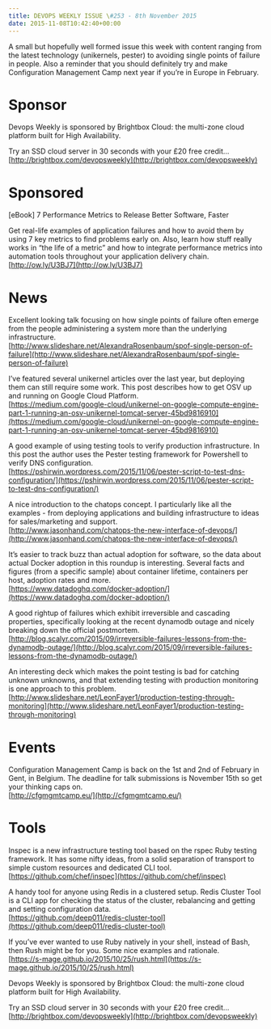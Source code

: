 ```yaml
---
title: DEVOPS WEEKLY ISSUE \#253 - 8th November 2015 
date: 2015-11-08T10:42:40+00:00
---
```


A small but hopefully well formed issue this week with content ranging from the latest technology (unikernels, pester) to avoiding single points of failure in people. Also a reminder that you should definitely try and make Configuration Management Camp next year if you’re in Europe in February.


Sponsor
======

Devops Weekly is sponsored by Brightbox Cloud: the multi-zone cloud platform built for High Availability.

Try an SSD cloud server in 30 seconds with your £20 free credit…
<br>[http://brightbox.com/devopsweekly](http://brightbox.com/devopsweekly)


Sponsored
========

[eBook] 7 Performance Metrics to Release Better Software, Faster

Get real-life examples of application failures and how to avoid them by using 7 key metrics to find problems early on. Also, learn how stuff really works in “the life of a metric” and how to integrate performance metrics into automation tools throughout your application delivery chain.
<br>[http://ow.ly/U3BJ7](http://ow.ly/U3BJ7)


News
====

Excellent looking talk focusing on how single points of failure often emerge from the people administering a system more than the underlying infrastructure.
<br>[http://www.slideshare.net/AlexandraRosenbaum/spof-single-person-of-failure](http://www.slideshare.net/AlexandraRosenbaum/spof-single-person-of-failure)


I’ve featured several unikernel articles over the last year, but deploying them can still require some work. This post describes how to get OSV up and running on Google Cloud Platform.
<br>[https://medium.com/google-cloud/unikernel-on-google-compute-engine-part-1-running-an-osv-unikernel-tomcat-server-45bd9816910](https://medium.com/google-cloud/unikernel-on-google-compute-engine-part-1-running-an-osv-unikernel-tomcat-server-45bd9816910)


A good example of using testing tools to verify production infrastructure. In this post the author uses the Pester testing framework for Powershell to verify DNS configuration.
<br>[https://pshirwin.wordpress.com/2015/11/06/pester-script-to-test-dns-configuration/](https://pshirwin.wordpress.com/2015/11/06/pester-script-to-test-dns-configuration/)


A nice introduction to the chatops concept. I particularly like all the examples - from deploying applications and building infrastructure to ideas for sales/marketing and support.
<br>[http://www.jasonhand.com/chatops-the-new-interface-of-devops/](http://www.jasonhand.com/chatops-the-new-interface-of-devops/)


It’s easier to track buzz than actual adoption for software, so the data about actual Docker adoption in this roundup is interesting. Several facts and figures (from a specific sample) about container lifetime, containers per host, adoption rates and more.
<br>[https://www.datadoghq.com/docker-adoption/](https://www.datadoghq.com/docker-adoption/)


A good rightup of failures which exhibit irreversible and cascading properties, specifically looking at the recent dynamodb outage and nicely breaking down the official postmortem.
<br>[http://blog.scalyr.com/2015/09/irreversible-failures-lessons-from-the-dynamodb-outage/](http://blog.scalyr.com/2015/09/irreversible-failures-lessons-from-the-dynamodb-outage/)


An interesting deck which makes the point testing is bad for catching unknown unknowns, and that extending testing with production monitoring is one approach to this problem.
<br>[http://www.slideshare.net/LeonFayer1/production-testing-through-monitoring](http://www.slideshare.net/LeonFayer1/production-testing-through-monitoring)


Events
======

Configuration Management Camp is back on the 1st and 2nd of February in Gent, in Belgium. The deadline for talk submissions is November 15th so get your thinking caps on.
<br>[http://cfgmgmtcamp.eu/](http://cfgmgmtcamp.eu/)


Tools
=====

Inspec is a new infrastructure testing tool based on the rspec Ruby testing framework. It has some nifty ideas, from a solid separation of transport to simple custom resources and dedicated CLI tool.
<br>[https://github.com/chef/inspec](https://github.com/chef/inspec)


A handy tool for anyone using Redis in a clustered setup. Redis Cluster Tool is a CLI app for checking the status of the cluster, rebalancing and getting and setting configuration data.
<br>[https://github.com/deep011/redis-cluster-tool](https://github.com/deep011/redis-cluster-tool)


If you’ve ever wanted to use Ruby natively in your shell, instead of Bash, then Rush might be for you. Some nice examples and rationale.
<br>[https://s-mage.github.io/2015/10/25/rush.html](https://s-mage.github.io/2015/10/25/rush.html)


Devops Weekly is sponsored by Brightbox Cloud: the multi-zone cloud platform built for High Availability.

Try an SSD cloud server in 30 seconds with your £20 free credit…
<br>[http://brightbox.com/devopsweekly](http://brightbox.com/devopsweekly)



